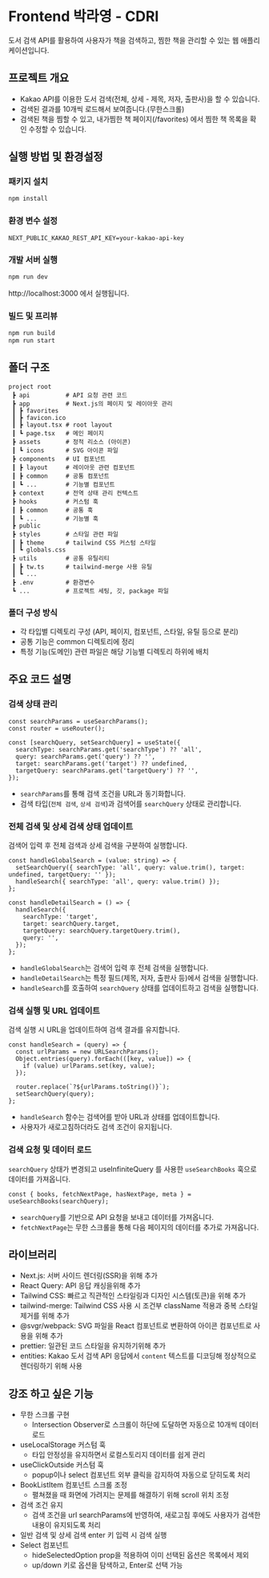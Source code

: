 # Frontend 박라영 - CDRI

도서 검색 API를 활용하여 사용자가 책을 검색하고, 찜한 책을 관리할 수 있는 웹 애플리케이션입니다.

## 프로젝트 개요

- Kakao API를 이용한 도서 검색(전체, 상세 - 제목, 저자, 출판사)을 할 수 있습니다.
- 검색된 결과를 10개씩 로드해서 보여줍니다.(무한스크롤)
- 검색된 책을 찜할 수 있고, 내가찜한 책 페이지(/favorites) 에서 찜한 책 목록을 확인 수정할 수 있습니다.

## 실행 방법 및 환경설정

### 패키지 설치

```bash
npm install
```

### 환경 변수 설정

```env
NEXT_PUBLIC_KAKAO_REST_API_KEY=your-kakao-api-key
```

### 개발 서버 실행

```bash
npm run dev
```

http://localhost:3000 에서 실행됩니다.

### 빌드 및 프리뷰

```bash
npm run build
npm run start
```

## 폴더 구조

```
project root
 ┣ api          # API 요청 관련 코드
 ┣ app          # Next.js의 페이지 및 레이아웃 관리
 ┃ ┣ favorites
 ┃ ┣ favicon.ico
 ┃ ┣ layout.tsx # root layout
 ┃ ┗ page.tsx   # 메인 페이지
 ┣ assets       # 정적 리소스 (아이콘)
 ┃ ┗ icons      # SVG 아이콘 파일
 ┣ components   # UI 컴포넌트
 ┃ ┣ layout     # 레이아웃 관련 컴포넌트
 ┃ ┣ common     # 공통 컴포넌트
 ┃ ┗ ...        # 기능별 컴포넌트
 ┣ context      # 전역 상태 관리 컨텍스트
 ┣ hooks        # 커스텀 훅
 ┃ ┣ common     # 공통 훅
 ┃ ┗ ...        # 기능별 훅
 ┣ public
 ┣ styles       # 스타일 관련 파일
 ┃ ┣ theme      # tailwind CSS 커스텀 스타일
 ┃ ┗ globals.css
 ┣ utils        # 공통 유틸리티
 ┃ ┣ tw.ts      # tailwind-merge 사용 유틸
 ┃ ┗ ...
 ┣ .env         # 환경변수
 ┗ ...          # 프로젝트 세팅, 깃, package 파일
```

### 폴더 구성 방식

- 각 타입별 디렉토리 구성 (API, 페이지, 컴포넌트, 스타일, 유틸 등으로 분리)
- 공통 기능은 common 디렉토리에 정리
- 특정 기능(도메인) 관련 파일은 해당 기능별 디렉토리 하위에 배치

## 주요 코드 설명

### 검색 상태 관리

```tsx
const searchParams = useSearchParams();
const router = useRouter();

const [searchQuery, setSearchQuery] = useState({
  searchType: searchParams.get('searchType') ?? 'all',
  query: searchParams.get('query') ?? '',
  target: searchParams.get('target') ?? undefined,
  targetQuery: searchParams.get('targetQuery') ?? '',
});
```

- `searchParams`를 통해 검색 조건을 URL과 동기화합니다.
- 검색 타입(`전체 검색`, `상세 검색`)과 검색어를 `searchQuery` 상태로 관리합니다.

### 전체 검색 및 상세 검색 상태 업데이트

검색어 입력 후 전체 검색과 상세 검색을 구분하여 실행합니다.

```tsx
const handleGlobalSearch = (value: string) => {
  setSearchQuery({ searchType: 'all', query: value.trim(), target: undefined, targetQuery: '' });
  handleSearch({ searchType: 'all', query: value.trim() });
};

const handleDetailSearch = () => {
  handleSearch({
    searchType: 'target',
    target: searchQuery.target,
    targetQuery: searchQuery.targetQuery.trim(),
    query: '',
  });
};
```

- `handleGlobalSearch`는 검색어 입력 후 전체 검색을 실행합니다.
- `handleDetailSearch`는 특정 필드(제목, 저자, 출판사 등)에서 검색을 실행합니다.
- `handleSearch`를 호출하여 `searchQuery` 상태를 업데이트하고 검색을 실행합니다.

### 검색 실행 및 URL 업데이트

검색 실행 시 URL을 업데이트하여 검색 결과를 유지합니다.

```tsx
const handleSearch = (query) => {
  const urlParams = new URLSearchParams();
  Object.entries(query).forEach(([key, value]) => {
    if (value) urlParams.set(key, value);
  });

  router.replace(`?${urlParams.toString()}`);
  setSearchQuery(query);
};
```

- `handleSearch` 함수는 검색어를 받아 URL과 상태를 업데이트합니다.
- 사용자가 새로고침하더라도 검색 조건이 유지됩니다.

### 검색 요청 및 데이터 로드

`searchQuery` 상태가 변경되고 useInfiniteQuery 를 사용한 `useSearchBooks` 훅으로 데이터를 가져옵니다.

```tsx
const { books, fetchNextPage, hasNextPage, meta } = useSearchBooks(searchQuery);
```

- `searchQuery`를 기반으로 API 요청을 보내고 데이터를 가져옵니다.
- `fetchNextPage`는 무한 스크롤을 통해 다음 페이지의 데이터를 추가로 가져옵니다.

## 라이브러리

- Next.js: 서버 사이드 렌더링(SSR)을 위해 추가
- React Query: API 응답 캐싱을위해 추가
- Tailwind CSS: 빠르고 직관적인 스타일링과 디자인 시스템(토큰)을 위해 추가
- tailwind-merge: Tailwind CSS 사용 시 조건부 className 적용과 중복 스타일 제거를 위해 추가
- @svgr/webpack: SVG 파일을 React 컴포넌트로 변환하여 아이콘 컴포넌트로 사용을 위해 추가
- prettier: 일관된 코드 스타일을 유지하기위해 추가
- entities: Kakao 도서 검색 API 응답에서 `content` 텍스트를 디코딩해 정상적으로 렌더링하기 위해 사용

## 강조 하고 싶은 기능

- 무한 스크롤 구현
  - Intersection Observer로 스크롤이 하단에 도달하면 자동으로 10개씩 데이터 로드
- useLocalStorage 커스텀 훅
  - 타입 안정성을 유지하면서 로컬스토리지 데이터를 쉽게 관리
- useClickOutside 커스텀 훅
  - popup이나 select 컴포넌트 외부 클릭을 감지하여 자동으로 닫히도록 처리
- BookListItem 컴포넌트 스크롤 조정
  - 펼쳐졌을 때 화면에 가려지는 문제를 해결하기 위해 scroll 위치 조정
- 검색 조건 유지
  - 검색 조건을 url searchParams에 반영하여, 새로고침 후에도 사용자가 검색한 내용이 유지되도록 처리
- 일반 검색 및 상세 검색 enter 키 입력 시 검색 실행
- Select 컴포넌트
  - hideSelectedOption prop을 적용하여 이미 선택된 옵션은 목록에서 제외
  - up/down 키로 옵션을 탐색하고, Enter로 선택 가능
